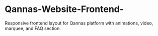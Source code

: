# Qannas-Website-Frontend-
Responsive frontend layout for Qannas platform with animations, video, marquee, and FAQ section.
